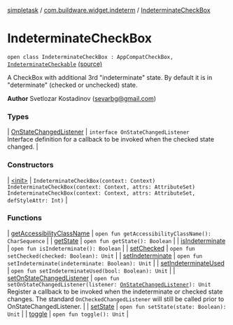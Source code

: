 [simpletask](../../index.md) / [com.buildware.widget.indeterm](../index.md) / [IndeterminateCheckBox](.)

# IndeterminateCheckBox

`open class IndeterminateCheckBox : AppCompatCheckBox, `[`IndeterminateCheckable`](../-indeterminate-checkable/index.md) [(source)](https://github.com/mpcjanssen/simpletask-android/blob/master/src/main/java/com/buildware/widget/indeterm/IndeterminateCheckBox.java#L19)

A CheckBox with additional 3rd "indeterminate" state. By default it is in "determinate" (checked or unchecked) state.

**Author**
Svetlozar Kostadinov (sevarbg@gmail.com)

### Types

| [OnStateChangedListener](-on-state-changed-listener/index.md) | `interface OnStateChangedListener`<br>Interface definition for a callback to be invoked when the checked state changed. |

### Constructors

| [&lt;init&gt;](-init-.md) | `IndeterminateCheckBox(context: Context)`<br>`IndeterminateCheckBox(context: Context, attrs: AttributeSet)`<br>`IndeterminateCheckBox(context: Context, attrs: AttributeSet, defStyleAttr: Int)` |

### Functions

| [getAccessibilityClassName](get-accessibility-class-name.md) | `open fun getAccessibilityClassName(): CharSequence` |
| [getState](get-state.md) | `open fun getState(): Boolean` |
| [isIndeterminate](is-indeterminate.md) | `open fun isIndeterminate(): Boolean` |
| [setChecked](set-checked.md) | `open fun setChecked(checked: Boolean): Unit` |
| [setIndeterminate](set-indeterminate.md) | `open fun setIndeterminate(indeterminate: Boolean): Unit` |
| [setIndeterminateUsed](set-indeterminate-used.md) | `open fun setIndeterminateUsed(bool: Boolean): Unit` |
| [setOnStateChangedListener](set-on-state-changed-listener.md) | `open fun setOnStateChangedListener(listener: `[`OnStateChangedListener`](-on-state-changed-listener/index.md)`): Unit`<br>Register a callback to be invoked when the indeterminate or checked state changes. The standard `OnCheckedChangedListener` will still be called prior to OnStateChangedListener. |
| [setState](set-state.md) | `open fun setState(state: Boolean): Unit` |
| [toggle](toggle.md) | `open fun toggle(): Unit` |

